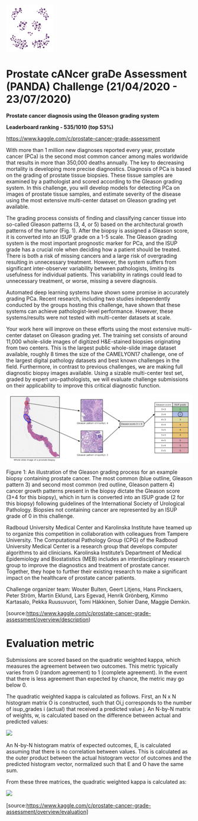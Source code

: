 <img src="https://github.com/yoviny/Deep-learning-Competitions/blob/master/Prostate%20cANcer%20graDe%20Assessment%20Challenge/thumbnail.png" width="128">

# Prostate cANcer graDe Assessment (PANDA) Challenge (21/04/2020 - 23/07/2020)
**Prostate cancer diagnosis using the Gleason grading system**

**Leaderboard ranking - 535/1010 (top 53%)**

https://www.kaggle.com/c/prostate-cancer-grade-assessment

With more than 1 million new diagnoses reported every year, prostate cancer (PCa) is the second most common cancer among males worldwide that results in more than 350,000 deaths annually. The key to decreasing mortality is developing more precise diagnostics. Diagnosis of PCa is based on the grading of prostate tissue biopsies. These tissue samples are examined by a pathologist and scored according to the Gleason grading system. In this challenge, you will develop models for detecting PCa on images of prostate tissue samples, and estimate severity of the disease using the most extensive multi-center dataset on Gleason grading yet available.

The grading process consists of finding and classifying cancer tissue into so-called Gleason patterns (3, 4, or 5) based on the architectural growth patterns of the tumor (Fig. 1). After the biopsy is assigned a Gleason score, it is converted into an ISUP grade on a 1-5 scale. The Gleason grading system is the most important prognostic marker for PCa, and the ISUP grade has a crucial role when deciding how a patient should be treated. There is both a risk of missing cancers and a large risk of overgrading resulting in unnecessary treatment. However, the system suffers from significant inter-observer variability between pathologists, limiting its usefulness for individual patients. This variability in ratings could lead to unnecessary treatment, or worse, missing a severe diagnosis.

Automated deep learning systems have shown some promise in accurately grading PCa. Recent research, including two studies independently conducted by the groups hosting this challenge, have shown that these systems can achieve pathologist-level performance. However, these systems/results were not tested with multi-center datasets at scale.

Your work here will improve on these efforts using the most extensive multi-center dataset on Gleason grading yet. The training set consists of around 11,000 whole-slide images of digitized H&E-stained biopsies originating from two centers. This is the largest public whole-slide image dataset available, roughly 8 times the size of the CAMELYON17 challenge, one of the largest digital pathology datasets and best known challenges in the field. Furthermore, in contrast to previous challenges, we are making full diagnostic biopsy images available. Using a sizable multi-center test set, graded by expert uro-pathologists, we will evaluate challenge submissions on their applicability to improve this critical diagnostic function.

![image](https://github.com/yoviny/Deep-learning-Competitions/blob/master/Prostate%20cANcer%20graDe%20Assessment%20Challenge/panda-image.png)

Figure 1: An illustration of the Gleason grading process for an example biopsy containing prostate cancer. The most common (blue outline, Gleason pattern 3) and second most common (red outline, Gleason pattern 4) cancer growth patterns present in the biopsy dictate the Gleason score (3+4 for this biopsy), which in turn is converted into an ISUP grade (2 for this biopsy) following guidelines of the International Society of Urological Pathology. Biopsies not containing cancer are represented by an ISUP grade of 0 in this challenge.

Radboud University Medical Center and Karolinska Institute have teamed up to organize this competition in collaboration with colleagues from Tampere University. The Computational Pathology Group (CPG) of the Radboud University Medical Center is a research group that develops computer algorithms to aid clinicians. Karolinska Institute’s Department of Medical Epidemiology and Biostatistics (MEB) includes an interdisciplinary research group to improve the diagnostics and treatment of prostate cancer. Together, they hope to further their existing research to make a significant impact on the healthcare of prostate cancer patients.

Challenge organizer team: Wouter Bulten, Geert Litjens, Hans Pinckaers, Peter Ström, Martin Eklund, Lars Egevad, Henrik Grönberg, Kimmo Kartasalo, Pekka Ruusuvuori, Tomi Häkkinen, Sohier Dane, Maggie Demkin.

[source:https://www.kaggle.com/c/prostate-cancer-grade-assessment/overview/description)

# Evaluation metric
Submissions are scored based on the quadratic weighted kappa, which measures the agreement between two outcomes. This metric typically varies from 0 (random agreement) to 1 (complete agreement). In the event that there is less agreement than expected by chance, the metric may go below 0.

The quadratic weighted kappa is calculated as follows. First, an N x N histogram matrix O is constructed, such that Oi,j
corresponds to the number of isup_grades i (actual) that received a predicted value j. An N-by-N matrix of weights, w,
is calculated based on the difference between actual and predicted values:

<img src="https://latex.codecogs.com/svg.latex?\Large&space;w_{i,j}%20=%20\frac{\left(i-j\right)^2}{\left(N-1\right)^2}">

An N-by-N histogram matrix of expected outcomes, E, is calculated assuming that there is no correlation between values. 
This is calculated as the outer product between the actual histogram vector of outcomes and the predicted histogram vector, normalized such that E and O have the same sum.

From these three matrices, the quadratic weighted kappa is calculated as: 

<img src="https://latex.codecogs.com/svg.latex?\Large&space;\kappa=1-\frac{\sum_{i,j}w_{i,j}O_{i,j}}{\sum_{i,j}w_{i,j}E_{i,j}}.">

[source:https://www.kaggle.com/c/prostate-cancer-grade-assessment/overview/evaluation]

